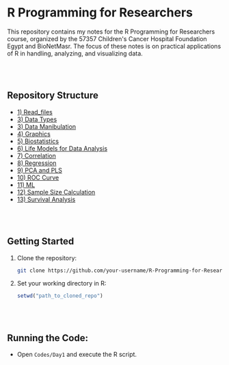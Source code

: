 # R Programming for Researchers

This repository contains my notes for the R Programming for Researchers course, organized by the 57357 Children's Cancer Hospital Foundation Egypt and BioNetMasr. The focus of these notes is on practical applications of R in handling, analyzing, and visualizing data.

<br></br>

## Repository Structure
- [1) Read_files](https://github.com/hebamuh68/R-programming-for-Researchers/tree/main/Codes/Day1_read_files)
- [3) Data Types](https://github.com/hebamuh68/R-programming-for-Researchers/tree/main/Codes/Day2_data_types)
- [3) Data Manibulation](https://github.com/hebamuh68/R-programming-for-Researchers/tree/main/Codes/Day3_data_manibulation)
- [4) Graphics](https://github.com/hebamuh68/R-programming-for-Researchers/tree/main/Codes/Day4_Graphics)
- [5) Biostatistics](https://github.com/hebamuh68/R-programming-for-Researchers/tree/main/Codes/Day1_read_files)
- [6) Life Models for Data Analysis](https://github.com/hebamuh68/R-programming-for-Researchers/tree/main/Codes/Day2_data_types)
- [7) Correlation](https://github.com/hebamuh68/R-programming-for-Researchers/tree/main/Codes/Day3_data_manibulation)
- [8) Regression](https://github.com/hebamuh68/R-programming-for-Researchers/tree/main/Codes/Day4_Graphics)
- [9) PCA and PLS](https://github.com/hebamuh68/R-programming-for-Researchers/tree/main/Codes/Day1_read_files)
- [10) ROC Curve](https://github.com/hebamuh68/R-programming-for-Researchers/tree/main/Codes/Day2_data_types)
- [11) ML](https://github.com/hebamuh68/R-programming-for-Researchers/tree/main/Codes/Day3_data_manibulation)
- [12) Sample Size Calculation](https://github.com/hebamuh68/R-programming-for-Researchers/tree/main/Codes/Day4_Graphics)
- [13) Survival Analysis](https://github.com/hebamuh68/R-programming-for-Researchers/tree/main/Codes/Day1_read_files)


<br></br>

## Getting Started

1. Clone the repository:
    ```bash
    git clone https://github.com/your-username/R-Programming-for-Researchers.git
    ```
2. Set your working directory in R:
    ```R
    setwd("path_to_cloned_repo")
    ```
<br></br>

## Running the Code:
- Open `Codes/Day1` and execute the R script.
